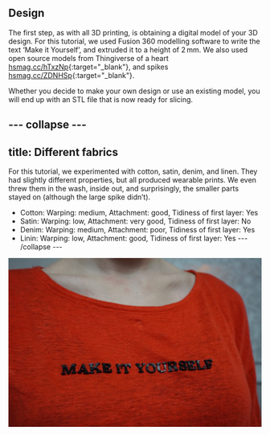 ## Design

The first step, as with all 3D printing, is obtaining a digital model of your 3D design. For this tutorial, we used Fusion 360 modelling software to write the text ‘Make it Yourself’, and extruded it to a height of 2 mm. We also used open source models from Thingiverse of a heart [hsmag.cc/hTxzNp](https://hsmag.cc/hTxzNp){:target="_blank"}, and spikes [hsmag.cc/ZDNHSp](https://hsmag.cc/ZDNHSp){:target="_blank"}. 

Whether you decide to make your own design or use an existing model, you will end up with an STL file that is now ready for slicing. 

--- collapse ---
---
title: Different fabrics
---
For this tutorial, we experimented with cotton, satin, denim, and linen. They had slightly different properties, but all produced wearable prints. We even threw them in the wash, inside out, and surprisingly, the smaller parts stayed on (although the large spike didn’t).
- Cotton: Warping: medium, Attachment: good, Tidiness of first layer: Yes
- Satin: Warping: low, Attachment: very good, Tidiness of first layer: No
- Denim: Warping: medium, Attachment: poor, Tidiness of first layer: Yes
- Linin: Warping: low, Attachment: good, Tidiness of first layer: Yes
--- /collapse ---

![Decorate your clothes in a new way by 3D printing directly onto fabric](images/step2.jpg)
